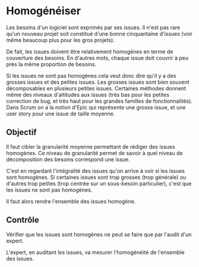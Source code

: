 Homogénéiser
============

Les besoins d'un logiciel sont exprimés par ses issues. Il n'est pas rare qu'un nouveau projet soit constitué d'une bonne cinquantaine d'issues (voir même beaucoup plus pour les gros projets).

De fait, les issues doivent être relativement homogènes en terme de couverture des besoins. En d'autres mots, chaque issue doit couvrir à peu près la même proportion de besoins.

Si les issues ne sont pas homogènes cela veut donc dire qu'il y a des grosses issues et des petites issues.
Les grosses issues sont bien souvent décomposables en plusieurs petites issues. Certaines méthodes donnent même des niveaux d'altitudes aux issues (très bas pour les petites correction de bug, et très haut pour les grandes familles de fonctionnalités). Dans Scrum on a la notion d'Epic qui représente une grosse issue, et une user story pour une issue de taille moyenne.

Objectif
--------

Il faut cibler la granularité moyenne permettant de rédiger des issues homogènes. Ce niveau de granularité permet de savoir à quel niveau de décomposition des besoins correspond une issue.

C'est en regardant l'intégralité des issues qu'on arrive à voir si les issues sont homogènes. Si certaines issues sont trop grosses (trop générale) ou d'autres trop petites (trop centrée sur un sous-besoin particulier), c'est que les issues ne sont pas homogènes.

Il faut alors rendre l'ensemble des issues homogène.

Contrôle
--------

Vérifier que les issues sont homogènes ne peut se faire que par l'audit d'un expert.

L'expert, en auditant les issues, va mesurer l'homogénéité de l'ensemble des issues.